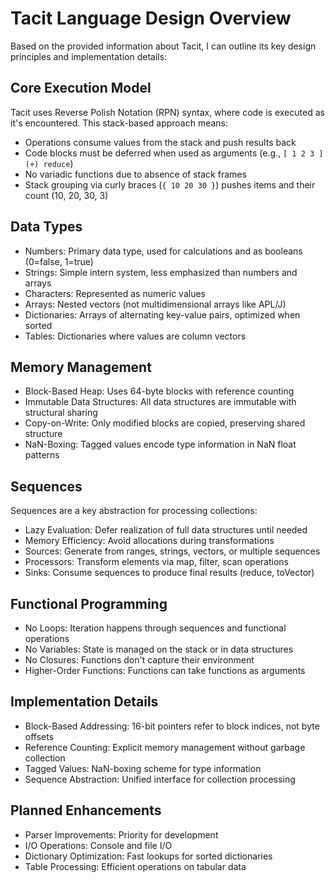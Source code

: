 # Tacit Language Design Overview

Based on the provided information about Tacit, I can outline its key design principles and implementation details:

## Core Execution Model

Tacit uses Reverse Polish Notation (RPN) syntax, where code is executed as it's encountered. This stack-based approach means:

- Operations consume values from the stack and push results back
- Code blocks must be deferred when used as arguments (e.g., `[ 1 2 3 ] (+) reduce`)
- No variadic functions due to absence of stack frames
- Stack grouping via curly braces (`{ 10 20 30 }`) pushes items and their count (10, 20, 30, 3)

## Data Types

- Numbers: Primary data type, used for calculations and as booleans (0=false, 1=true)
- Strings: Simple intern system, less emphasized than numbers and arrays
- Characters: Represented as numeric values
- Arrays: Nested vectors (not multidimensional arrays like APL/J)
- Dictionaries: Arrays of alternating key-value pairs, optimized when sorted
- Tables: Dictionaries where values are column vectors

## Memory Management

- Block-Based Heap: Uses 64-byte blocks with reference counting
- Immutable Data Structures: All data structures are immutable with structural sharing
- Copy-on-Write: Only modified blocks are copied, preserving shared structure
- NaN-Boxing: Tagged values encode type information in NaN float patterns

## Sequences

Sequences are a key abstraction for processing collections:

- Lazy Evaluation: Defer realization of full data structures until needed
- Memory Efficiency: Avoid allocations during transformations
- Sources: Generate from ranges, strings, vectors, or multiple sequences
- Processors: Transform elements via map, filter, scan operations
- Sinks: Consume sequences to produce final results (reduce, toVector)

## Functional Programming

- No Loops: Iteration happens through sequences and functional operations
- No Variables: State is managed on the stack or in data structures
- No Closures: Functions don't capture their environment
- Higher-Order Functions: Functions can take functions as arguments

## Implementation Details

- Block-Based Addressing: 16-bit pointers refer to block indices, not byte offsets
- Reference Counting: Explicit memory management without garbage collection
- Tagged Values: NaN-boxing scheme for type information
- Sequence Abstraction: Unified interface for collection processing

## Planned Enhancements

- Parser Improvements: Priority for development
- I/O Operations: Console and file I/O
- Dictionary Optimization: Fast lookups for sorted dictionaries
- Table Processing: Efficient operations on tabular data
